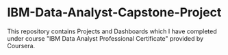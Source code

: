 # IBM-Data-Analyst-Capstone-Project
This repository contains Projects and Dashboards which I have completed under course "IBM Data Analyst Professional Certificate" provided by Coursera.
